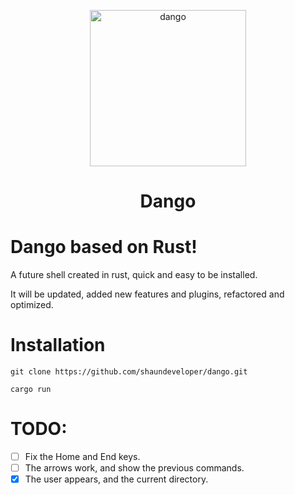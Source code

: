 <p align="center">
  <img src="https://github.com/shaundeveloper/dango/blob/main/dango.svg?raw=true" width="250" height="250" alt="dango"/>
  <h1 align="center">Dango</h1>
</p>

# Dango based on Rust!

A future shell created in rust, quick and easy to be installed.  

It will be updated, added new features and plugins, refactored and optimized.

# Installation

  ```git clone https://github.com/shaundeveloper/dango.git```

```cargo run ```

# TODO:
- [ ] Fix the Home and End keys.
- [ ] The arrows work, and show the previous commands.
- [x] The user appears, and the current directory.